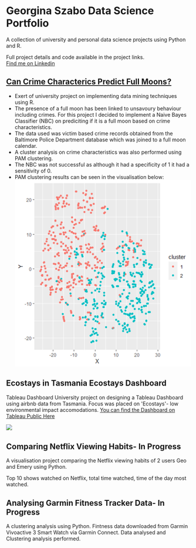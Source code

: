 # Georgina Szabo Data Science Portfolio

A collection of university and personal data science projects using Python and R.

Full project details and code available in the project links.  
[Find me on Linkedin](www.linkedin.com/in/georgina-szabo)


## [Can Crime Characterics Predict Full Moons?](https://github.com/georgina-szabo/Data-Science-Portfolio/tree/main/Can_Crime_Characteristics_Predict_Full_Moons)

* Exert of university project on implementing data mining techniques using R.  
* The presence of a full moon has been linked to unsavoury behaviour including crimes. For this project I decided to implement a Naive Bayes Classifier (NBC) on prediciting if it is a full moon based on crime characteristics.
* The data used was victim based crime records obtained from the Baltimore Police Department database which was joined to a full moon calendar.   
* A cluster analysis on crime characteristics was also performed using PAM clustering.     
*  The NBC was not successful as although it had a specificity of 1 it had a sensitivity of 0.  
* PAM clustering results can be seen in the visualisation below: 
![PAM clustering](https://github.com/georgina-szabo/Data-Science-Portfolio/blob/main/PAM%20clustering.png)


## Ecostays in Tasmania Ecostays Dashboard
Tableau Dashboard
University project on designing a Tableau Dashboard using airbnb data from Tasmania. Focus was placed on 'Ecostays'- low environmental impact accomodations. [You can find the Dashboard on Tableau Public Here](https://public.tableau.com/profile/georgina.szabo#!/vizhome/Airbnbmaps5/Dashboard1)


<div class='tableauPlaceholder' id='viz1609391574436' style='position: relative'><noscript><a href='#'><img alt=' ' src='https:&#47;&#47;public.tableau.com&#47;static&#47;images&#47;Ai&#47;Airbnbmaps5&#47;Dashboard1&#47;1_rss.png' style='border: none' /></a></noscript><object class='tableauViz'  style='display:none;'><param name='host_url' value='https%3A%2F%2Fpublic.tableau.com%2F' /> <param name='embed_code_version' value='3' /> <param name='site_root' value='' /><param name='name' value='Airbnbmaps5&#47;Dashboard1' /><param name='tabs' value='no' /><param name='toolbar' value='yes' /><param name='static_image' value='https:&#47;&#47;public.tableau.com&#47;static&#47;images&#47;Ai&#47;Airbnbmaps5&#47;Dashboard1&#47;1.png' /> <param name='animate_transition' value='yes' /><param name='display_static_image' value='yes' /><param name='display_spinner' value='yes' /><param name='display_overlay' value='yes' /><param name='display_count' value='yes' /><param name='language' value='en-GB' /></object></div>         


## Comparing Netflix Viewing Habits- In Progress

A visualisation project comparing the Netflix viewing habits of 2 users Geo and Emery using Python.

Top 10  shows watched on Netflix, total time watched, time of the day most watched. 


## Analysing Garmin Fitness Tracker Data- In Progress
A clustering analysis using Python. 
Fintness data  downloaded from Garmin Vivoactive 3 Smart Watch via Garmin Connect. Data analysed and Clustering analysis performed. 

